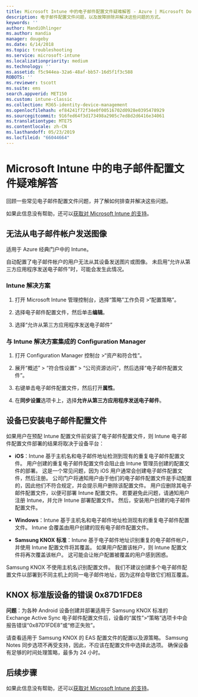 ```yaml
---
title: Microsoft Intune 中的电子邮件配置文件疑难解答 - Azure | Microsoft Docs
description: 电子邮件配置文件问题，以及故障排除并解决这些问题的方式。
keywords: ''
author: MandiOhlinger
ms.author: mandia
manager: dougeby
ms.date: 6/14/2018
ms.topic: troubleshooting
ms.service: microsoft-intune
ms.localizationpriority: medium
ms.technology: ''
ms.assetid: f5c944ea-32a6-48af-bb57-16d5f1f3c588
ROBOTS: ''
ms.reviewer: tscott
ms.suite: ems
search.appverid: MET150
ms.custom: intune-classic
ms.collection: M365-identity-device-management
ms.openlocfilehash: ef84241f72f34e0f00516702d0928e0395478929
ms.sourcegitcommit: 916fed64f3d173498a2905c7ed8d2d6416e34061
ms.translationtype: MTE75
ms.contentlocale: zh-CN
ms.lasthandoff: 05/23/2019
ms.locfileid: "66044664"
---
```

# <a name="troubleshoot-email-profiles-in-microsoft-intune"></a>Microsoft Intune 中的电子邮件配置文件疑难解答

回顾一些常见电子邮件配置文件问题，并了解如何排查并解决这些问题。

如果此信息没有帮助，还可以[获取对 Microsoft Intune 的支持](get-support.md)。

## <a name="unable-to-send-images-from--email-account"></a>无法从电子邮件帐户发送图像
适用于 Azure 经典门户中的 Intune。

自动配置了电子邮件帐户的用户无法从其设备发送图片或图像。 未启用“允许从第三方应用程序发送电子邮件”时，可能会发生此情况。

### <a name="intune-solution"></a>Intune 解决方案

1. 打开 Microsoft Intune 管理控制台，选择“策略”工作负荷 >“配置策略”。

2. 选择电子邮件配置文件，然后单击**编辑**。

3. 选择“允许从第三方应用程序发送电子邮件”

### <a name="configuration-manager-integrated-with-intune-solution"></a>与 Intune 解决方案集成的 Configuration Manager

1. 打开 Configuration Manager 控制台 >“资产和符合性”。

2. 展开“概述” > “符合性设置” > “公司资源访问”，然后选择“电子邮件配置文件”。

3. 右键单击电子邮件配置文件，然后打开**属性**。

4. 在**同步设置**选项卡上，选择**允许从第三方应用程序发送电子邮件**。

## <a name="device-already-has-an-email-profile-installed"></a>设备已安装电子邮件配置文件

如果用户在预配 Intune 配置文件前安装了电子邮件配置文件，则 Intune 电子邮件配置文件部署的结果将取决于设备平台：

- **iOS**：Intune 基于主机名和电子邮件地址检测到现有的重复电子邮件配置文件。 用户创建的重复电子邮件配置文件会阻止由 Intune 管理员创建的配置文件的部署。 这是一个常见问题，因为 iOS 用户通常会创建电子邮件配置文件，然后注册。 公司门户将通知用户由于他们的电子邮件配置文件是手动配置的，因此他们不符合规定，并会提示用户删除该配置文件。 用户应删除其电子邮件配置文件，以便可部署 Intune 配置文件。 若要避免此问题，请通知用户注册 Intune，并允许 Intune 部署配置文件。 然后，安装用户创建的电子邮件配置文件。

- **Windows**：Intune 基于主机名和电子邮件地址检测现有的重复电子邮件配置文件。 Intune 会覆盖由用户创建的现有电子邮件配置文件。

- **Samsung KNOX 标准**：Intune 基于电子邮件地址识别重复的电子邮件帐户，并使用 Intune 配置文件将其覆盖。 如果用户配置该帐户，则 Intune 配置文件将再次覆盖该帐户。 这可能会让帐户配置被覆盖的用户感到困惑。

Samsung KNOX 不使用主机名识别配置文件。 我们不建议创建多个电子邮件配置文件以部署到不同主机上的同一电子邮件地址，因为这样会导致它们相互覆盖。

## <a name="error--0x87d1fde8-for-knox-standard-device"></a>KNOX 标准版设备的错误 0x87D1FDE8
**问题**：为各种 Android 设备创建并部署适用于 Samsung KNOX 标准的 Exchange Active Sync 电子邮件配置文件后，设备的“属性”>“策略”选项卡中会报告错误“0x87D1FDE8”或“修正失败”。

请查看适用于 Samsung KNOX 的 EAS 配置文件的配置以及源策略。 Samsung Notes 同步选项不再受支持，因此，不应该在配置文件中选择此选项。 确保设备有足够的时间处理策略，最多为 24 小时。

## <a name="next-steps"></a>后续步骤
如果此信息没有帮助，还可以[获取对 Microsoft Intune 的支持](get-support.md)。
